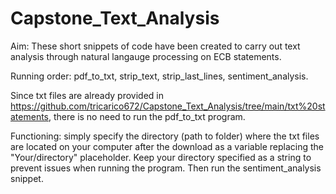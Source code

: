 # Capstone_Text_Analysis

Aim: These short snippets of code have been created to carry out text analysis through natural langauge processing on ECB statements.

Running order:
pdf_to_txt,
strip_text,
strip_last_lines,
sentiment_analysis.

Since txt files are already provided in https://github.com/tricarico672/Capstone_Text_Analysis/tree/main/txt%20statements, there is no need to run the pdf_to_txt program. 

Functioning: simply specify the directory (path to folder) where the txt files are located on your computer after the download as a variable replacing the "Your/directory" placeholder. Keep your directory specified as a string to prevent issues when running the program. Then run the sentiment_analysis snippet. 
